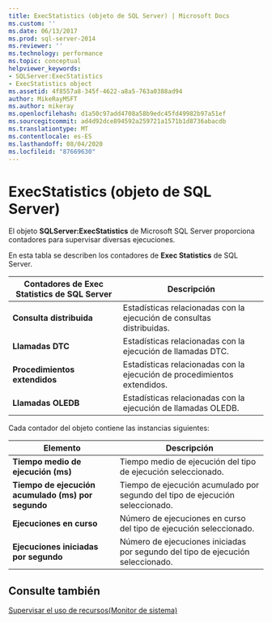 ```yaml
---
title: ExecStatistics (objeto de SQL Server) | Microsoft Docs
ms.custom: ''
ms.date: 06/13/2017
ms.prod: sql-server-2014
ms.reviewer: ''
ms.technology: performance
ms.topic: conceptual
helpviewer_keywords:
- SQLServer:ExecStatistics
- ExecStatistics object
ms.assetid: 4f8557a8-345f-4622-a8a5-763a0388ad94
author: MikeRayMSFT
ms.author: mikeray
ms.openlocfilehash: d1a50c97add4708a58b9edc45fd49982b97a51ef
ms.sourcegitcommit: ad4d92dce894592a259721a1571b1d8736abacdb
ms.translationtype: MT
ms.contentlocale: es-ES
ms.lasthandoff: 08/04/2020
ms.locfileid: "87669630"
---
```

# <a name="sql-server-execstatistics-object"></a>ExecStatistics (objeto de SQL Server)
  El objeto **SQLServer:ExecStatistics** de Microsoft SQL Server proporciona contadores para supervisar diversas ejecuciones.  
  
 En esta tabla se describen los contadores de **Exec Statistics** de SQL Server.  
  
|Contadores de Exec Statistics de SQL Server|Descripción|  
|-----------------------------------------|-----------------|  
|**Consulta distribuida**|Estadísticas relacionadas con la ejecución de consultas distribuidas.|  
|**Llamadas DTC**|Estadísticas relacionadas con la ejecución de llamadas DTC.|  
|**Procedimientos extendidos**|Estadísticas relacionadas con la ejecución de procedimientos extendidos.|  
|**Llamadas OLEDB**|Estadísticas relacionadas con la ejecución de llamadas OLEDB.|  
  
 Cada contador del objeto contiene las instancias siguientes:  
  
|Elemento|Descripción|  
|----------|-----------------|  
|**Tiempo medio de ejecución (ms)**|Tiempo medio de ejecución del tipo de ejecución seleccionado.|  
|**Tiempo de ejecución acumulado (ms) por segundo**|Tiempo de ejecución acumulado por segundo del tipo de ejecución seleccionado.|  
|**Ejecuciones en curso**|Número de ejecuciones en curso del tipo de ejecución seleccionado.|  
|**Ejecuciones iniciadas por segundo**|Número de ejecuciones iniciadas por segundo del tipo de ejecución seleccionado.|  
  
## <a name="see-also"></a>Consulte también  
 [Supervisar el uso de recursos&#40;Monitor de sistema&#41;](monitor-resource-usage-system-monitor.md)  
  
  

